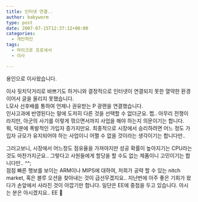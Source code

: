 ```yaml
---
title: 인터넷 연결..
author: babyworm
type: post
date: 2007-07-15T12:37:12+00:00
categories:
  - 개인적인
tags:
  - 마이크로 프로세서
  - 이사

---
```

용인으로 이사왔습니다.

이사 뒷치닥거리로 바쁘기도 하거니와 결정적으로 인터넷이 연결되지 못한 열약한 환경이어서 글을 올리지 못했습니다.
<br>
L모사 선후배를 통하여 언제나 권유받는 P 광랜을 연결했습니다.
<br>
인사고과에 반영된다는 말에 도저히 다른 것을 선택할 수 없더군요. 쩝.. 아무리 전쟁이라지만, 아군의 사기를 이렇게 꺾으면서까지 사업을 해야 하는지 의문이기는 합니다.
<br>
뭐, 덕분에 폭발적인 가입자 증가지만요. 최종적으로 시장에서 승리하려면 어느 정도 가입자 규모가 유지되어야 하는 사업이니 어쩔 수 없을 것이라는 생각이기는 합니다만..

그러고보니, 시장에서 어느정도 점유율을 가져야지만 성공 확률이 높아지기는 CPU라는 것도 마찬가지군요.. 그렇다고 사원들에게 할당을 할 수도 없는 제품이니 고민이기는 합니다만.. ^^;
<br>
점점 빠른 행보를 보이는 ARM이나 MIPS에 대하여, 저희가 공략 할 수 있는 nitch market, 혹은 블루 오션을 찾아내는 것이 급선무겠지요.. 지난번에 아주 좋은 기회가 왔다가 손앞에서 사라진 것이 아깝기만 합니다. 일단은 EE에 중점을 두고 있습니다. 아시는 분은 아시겠지요.. EE 🙂
